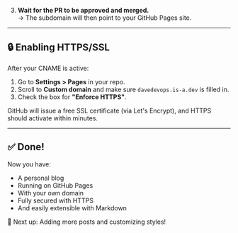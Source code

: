 3. **Wait for the PR to be approved and merged.**  
→ The subdomain will then point to your GitHub Pages site.

---

## 🔒 Enabling HTTPS/SSL

After your CNAME is active:

1. Go to **Settings > Pages** in your repo.
2. Scroll to **Custom domain** and make sure `davedevops.is-a.dev` is filled in.
3. Check the box for **"Enforce HTTPS"**.

GitHub will issue a free SSL certificate (via Let's Encrypt), and HTTPS should activate within minutes.

---

## ✅ Done!

Now you have:
- A personal blog
- Running on GitHub Pages
- With your own domain
- Fully secured with HTTPS
- And easily extensible with Markdown

🧠 Next up: Adding more posts and customizing styles!